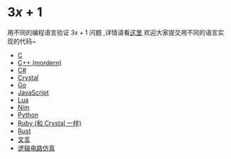 # $3x+1$

用不同的编程语言验证 $3x+1$ 问题 ,详情请看[这里](/intro.ipynb)
欢迎大家提交用不同的语言实现的代码~

* [C](/3xp1.c)
* [C++ (mordern)](/3xp1.cpp)
* [C#](/3xp1.cs)
* [Crystal](/3xp1.cr)
* [Go](/3xp1.go)
* [JavaScript](/3xp1.js)
* [Lua](/3xp1.lua)
* [Nim](/3xp1.nim)
* [Python](/3xp1.py)
* [Ruby (和 Crystal 一样)](/3xp1.rb)
* [Rust](/3xp1.rs)
* [文言](/%E4%B8%89%E5%80%8D%E5%85%83%E5%8A%A0%E4%B8%80.wy)
* [逻辑电路仿真](/3xp1.CircuitProject)

